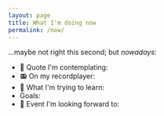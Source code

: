 ```yaml
---
layout: page
title: What I'm doing now
permalink: /now/
---
```

...maybe not right this second; but *nowadays*:
- 📝 Quote I'm contemplating: 
- 📻 On my recordplayer: 
- 🌱 What I'm trying to learn: 
- Goals: 
- 📆 Event I'm looking forward to: 
